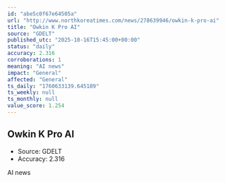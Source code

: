 ```yaml
---
id: "abe5c0f67e64505a"
url: "http://www.northkoreatimes.com/news/278639946/owkin-k-pro-ai"
title: "Owkin K Pro AI"
source: "GDELT"
published_utc: "2025-10-16T15:45:00+00:00"
status: "daily"
accuracy: 2.316
corroborations: 1
meaning: "AI news"
impact: "General"
affected: "General"
ts_daily: "1760633139.645189"
ts_weekly: null
ts_monthly: null
value_score: 1.254
---
```

## Owkin K Pro AI

- Source: GDELT
- Accuracy: 2.316

AI news
